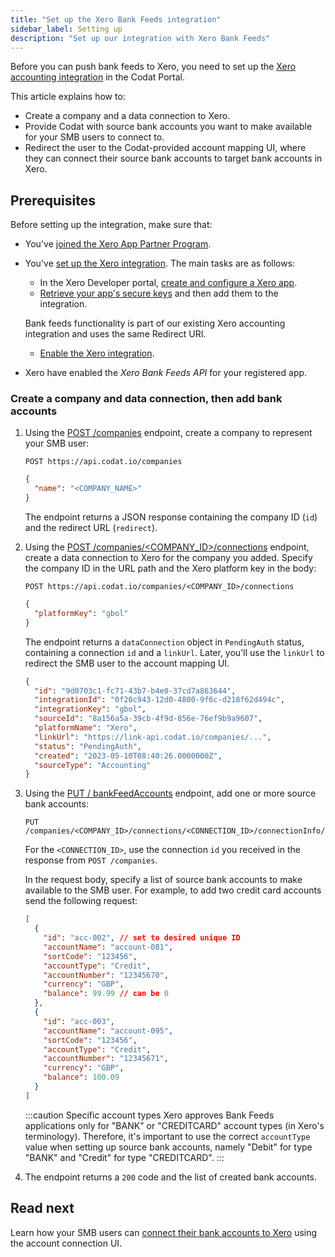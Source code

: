 ```yaml
---
title: "Set up the Xero Bank Feeds integration"
sidebar_label: Setting up
description: "Set up our integration with Xero Bank Feeds"
---
```


Before you can push bank feeds to Xero, you need to set up the [Xero accounting integration](/integrations/accounting/xero/accounting-xero) in the Codat Portal.

This article explains how to:

- Create a company and a data connection to Xero.
- Provide Codat with source bank accounts you want to make available for your SMB users to connect to.
- Redirect the user to the Codat-provided account mapping UI, where they can connect their source bank accounts to target bank accounts in Xero.

## Prerequisites

Before setting up the integration, make sure that:

- You've [joined the Xero App Partner Program](/integrations/accounting/xero/xero-app-partner-program).
- You've [set up the Xero integration](/integrations/accounting/xero/accounting-xero-setup#create-a-xero-app-and-configure-the-redirect-uri). The main tasks are as follows:
   - In the Xero Developer portal, [create and configure a Xero app](/integrations/accounting/xero/accounting-xero-setup#create-a-xero-app-and-configure-the-redirect-uri).
   - [Retrieve your app's secure keys](/integrations/accounting/xero/accounting-xero-setup#retrieve-your-apps-secure-keys) and then add them to the integration.
   
   Bank feeds functionality is part of our existing Xero accounting integration and uses the same Redirect URI.
   
   - [Enable the Xero integration](/integrations/accounting/xero/accounting-xero-setup#enable-the-xero-integration).   
- Xero have enabled the _Xero Bank Feeds API_ for your registered app.

### Create a company and data connection, then add bank accounts​

1. Using the [POST /companies](/codat-api#/operations/create-company) endpoint, create a company to represent your SMB user:

   ```http title="Create a company"
   POST https://api.codat.io/companies
   ```

   ```json title="Request body"
   {
     "name": "<COMPANY_NAME>"
   }
   ```
   
   The endpoint returns a JSON response containing the company ID (`id`) and the redirect URL (`redirect`).

2. Using the [POST /companies/<COMPANY_ID>/connections](/codat-api#/operations/create-data-connection) endpoint, create a data connection to Xero for the company you added. Specify the company ID in the URL path and the Xero platform key in the body:

   ```http title="Create connection"
   POST https://api.codat.io/companies/<COMPANY_ID>/connections
   ```
   
   ```json title="Request body - Xero"
   {
     "platformKey": "gbol"
   } 
   ```
   
   The endpoint returns a `dataConnection` object in `PendingAuth` status, containing a connection `id` and a `linkUrl`. Later, you'll use the `linkUrl` to redirect the SMB user to the account mapping UI.

   ```json title="Response example - Create connection (200)"
   {
     "id": "9d0703c1-fc71-43b7-b4e0-37cd7a863644",
     "integrationId": "0f20c943-12d0-4800-9f6c-d218f62d494c",
     "integrationKey": "gbol",
     "sourceId": "8a156a5a-39cb-4f9d-856e-76ef9b9a9607",
     "platformName": "Xero",
     "linkUrl": "https://link-api.codat.io/companies/...",
     "status": "PendingAuth",
     "created": "2023-05-10T08:40:26.0000000Z",
     "sourceType": "Accounting"
   } 
   ```

3. Using the [PUT / bankFeedAccounts](/bank-feeds-api#/operations/create-bank-feed) endpoint, add one or more source bank accounts:
   
   ```http title="Create bank feed bank accounts"
   PUT /companies/<COMPANY_ID>/connections/<CONNECTION_ID>/connectionInfo/bankFeedAccounts
   ```
   
   For the `<CONNECTION_ID>`, use the connection `id` you received in the response from `POST /companies`.
   
   In the request body, specify a list of source bank accounts to make available to the SMB user. For example, to add two credit card accounts send the following request:

   ```json title="Request body (all fields are required)"
   [
     {
       "id": "acc-002", // set to desired unique ID
       "accountName": "account-081",
       "sortCode": "123456",
       "accountType": "Credit",
       "accountNumber": "12345670",
       "currency": "GBP",
       "balance": 99.99 // can be 0
     },
     {
       "id": "acc-003",
       "accountName": "account-095",
       "sortCode": "123456",
       "accountType": "Credit",
       "accountNumber": "12345671",
       "currency": "GBP",
       "balance": 100.09
     }
   ]
   ```
   :::caution Specific account types
   Xero approves Bank Feeds applications only for "BANK" or "CREDITCARD" account types (in Xero's terminology). Therefore, it's important to use the correct `accountType` value when setting up source bank accounts, namely "Debit" for type "BANK" and "Credit" for type "CREDITCARD".
   :::

4. The endpoint returns a `200` code and the list of created bank accounts.

## Read next

Learn how your SMB users can [connect their bank accounts to Xero](/bank-feeds-api/xero-bank-feeds/xero-bank-feeds-smb-user) using the account connection UI.
